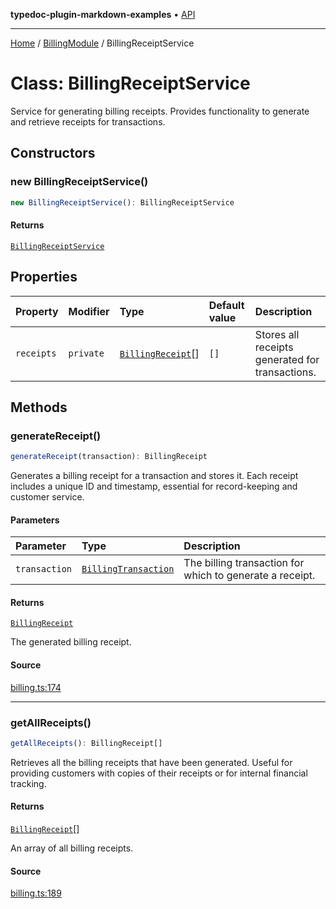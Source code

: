 **typedoc-plugin-markdown-examples** • [API](../../README.md)

***

[Home](../../README.md) / [BillingModule](../README.md) / BillingReceiptService

# Class: BillingReceiptService

Service for generating billing receipts.
Provides functionality to generate and retrieve receipts for transactions.

## Constructors

### new BillingReceiptService()

```ts
new BillingReceiptService(): BillingReceiptService
```

#### Returns

[`BillingReceiptService`](BillingReceiptService.md)

## Properties

| Property | Modifier | Type | Default value | Description |
| :------ | :------ | :------ | :------ | :------ |
| `receipts` | `private` | [`BillingReceipt`](../interfaces/BillingReceipt.md)[] | `[]` | Stores all receipts generated for transactions. |

## Methods

### generateReceipt()

```ts
generateReceipt(transaction): BillingReceipt
```

Generates a billing receipt for a transaction and stores it.
Each receipt includes a unique ID and timestamp, essential for record-keeping and customer service.

#### Parameters

| Parameter | Type | Description |
| :------ | :------ | :------ |
| `transaction` | [`BillingTransaction`](../interfaces/BillingTransaction.md) | The billing transaction for which to generate a receipt. |

#### Returns

[`BillingReceipt`](../interfaces/BillingReceipt.md)

The generated billing receipt.

#### Source

[billing.ts:174](https://github.com/tgreyuk/typedoc-plugin-markdown-examples/blob/d2a811c92870a7c2dc8ea4f9aacd73d076444ff1/examples/src/billing.ts#L174)

***

### getAllReceipts()

```ts
getAllReceipts(): BillingReceipt[]
```

Retrieves all the billing receipts that have been generated.
Useful for providing customers with copies of their receipts or for internal financial tracking.

#### Returns

[`BillingReceipt`](../interfaces/BillingReceipt.md)[]

An array of all billing receipts.

#### Source

[billing.ts:189](https://github.com/tgreyuk/typedoc-plugin-markdown-examples/blob/d2a811c92870a7c2dc8ea4f9aacd73d076444ff1/examples/src/billing.ts#L189)
